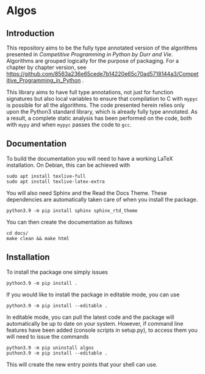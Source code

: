 Algos
=====

Introduction
------------

This repository aims to be the fully type annotated version of the algorithms presented in 
*Competitive Programming in Python by Durr and Vie*. Algorithms are grouped logically for the purpose of packaging.
For a chapter by chapter version, see 
https://github.com/8563a236e65cede7b14220e65c70ad5718144a3/Competitive_Programming_in_Python .

This library aims to have full type annotations, not just for function signatures but also local variables to ensure
that compilation to C with `mypyc` is possible for all the algorithms. The code presented herein relies only upon the
Python3 standard library, which is already fully type annotated. As a result, a complete static analysis has been 
performed on the code, both with `mypy` and when `mypyc` passes the code to `gcc`.

Documentation
-------------

To build the documentation you will need to have a working LaTeX installation. On Debian, this can be
achieved with

    sudo apt install texlive-full
    sudo apt install texlive-latex-extra

You will also need Sphinx and the Read the Docs Theme. These dependencies are automatically taken care of when you 
install the package.

    python3.9 -m pip install sphinx sphinx_rtd_theme

You can then create the documentation as follows

    cd docs/
    make clean && make html

Installation
------------

To install the package one simply issues

    python3.9 -m pip install .

If you would like to install the package in editable mode, you can use

    python3.9 -m pip install --editable .

In editable mode, you can pull the latest code and the package will automatically be up to date on your system. 
However, if command line features have been added (console scripts in setup.py), to access them you will need to issue
the commands

    python3.9 -m pip uninstall algos
    puthon3.9 -m pip install --editable .

This will create the new entry points that your shell can use.

